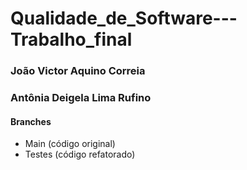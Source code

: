 # Qualidade_de_Software---Trabalho_final

### João Victor Aquino Correia

### Antônia Deigela Lima Rufino

#### Branches

* Main (código original)
* Testes (código refatorado)